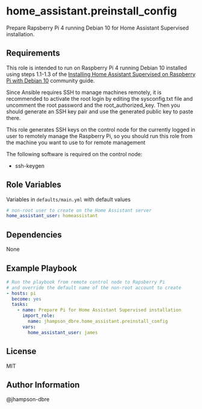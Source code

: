 home_assistant.preinstall_config
=========

Prepare Rapsberry Pi 4 running Debian 10 for Home Assistant Supervised installation.

Requirements
------------

This role is intended to run on Raspberry Pi 4 running Debian 10 installed using steps 1.1-1.3 of the [Installing Home Assistant Supervised on Raspberry Pi with Debian 10](https://community.home-assistant.io/t/installing-home-assistant-supervised-on-a-raspberry-pi-with-debian-10/247116) community guide.

Since Ansible requires SSH to manage machines remotely, it is recommended to activate the root login by editing the sysconfig.txt file and uncomment the root password and the root_authorized_key. Then you should generate an SSH key pair and use the generated public key to paste there.

This role generates SSH keys on the control node for the currently logged in user to remotely manage the Raspberry Pi, so you should run this role from the machine you want to use to for remote management

The following software is required on the control node:

- ssh-keygen

Role Variables
--------------

Variables in `defaults/main.yml` with default values

```yaml
# non-root user to create on the Home Assistant server
home_assistant_user: homeassistant
```

Dependencies
------------

None

Example Playbook
----------------

```yaml
# Run the playbook from remote control node to Rapsberry Pi
# and override the default name of the non-root account to create
- hosts: pi
  become: yes
  tasks:
    - name: Prepare Pi for Home Assistant Supervised installation
      import_role:
        name: jhampson_dbre.home_assistant.preinstall_config
      vars:
        home_assistant_user: james
```

License
-------

MIT

Author Information
------------------

@jhampson-dbre
